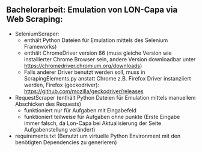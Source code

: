 ## Bachelorarbeit: Emulation von LON-Capa via Web Scraping:
- SeleniumScraper: 
  - enthält Python Dateien für Emulation mittels des Selenium Frameworks)
  - enthält ChromeDriver version 86 (muss gleiche Version wie installierter Chrome Browser sein, andere Version downloadbar unter https://chromedriver.chromium.org/downloads)
  - Falls anderer Driver benutzt werden soll, muss in ScrapingElements.py anstatt Chrome z.B. Firefox Driver instanziiert werden, Firefox (geckodriver): https://github.com/mozilla/geckodriver/releases
- RequestScraper (enthält Python Dateien für Emulation mittels manuellem Abschicken des Requests)
  - funktioniert nur für Aufgaben mit Eingabefeld
  - funktioniert teilweise für Aufgaben ohne punkte (Erste Eingabe immer falsch, da Lon-Capa bei Aktualisierung der Seite Aufgabenstellung verändert)
- requirements.txt (Benutzt um virtuelle Python Environment mit den benötigten Dependencies zu generieren)



